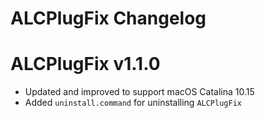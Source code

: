 # ALCPlugFix Changelog

# ALCPlugFix v1.1.0

- Updated and improved to support macOS Catalina 10.15
- Added `uninstall.command` for uninstalling `ALCPlugFix`
